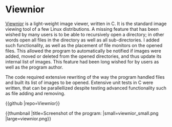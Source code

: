 # Viewnior

[Viewnior](http://siyanpanayotov.com/project/viewnior/) is a light-weight image viewer, written in C. It is the standard image viewing tool of a few Linux distributions. A missing feature that has been wished by many users is to be able to recursively open a directory; in other words open all files in the directory as well as all sub-directories. I added such functionality, as well as the placement of file monitors on the opened files. This allowed the program to automatically be notified if images were added, moved or deleted from the opened directories, and thus update its internal list of images. This feature had been long wished for by users as well as the program author.

The code required extensive rewriting of the way the program handled files and built its list of images to be opened. Extensive unit tests in C were written, that can be parallellized despite testing advanced functionality such as file adding and removing.

{{github |repo=Viewnior}}


{{thumbnail |title=Screenshot of the program: |small=viewnior_small.png |large=viewnior.png}}
